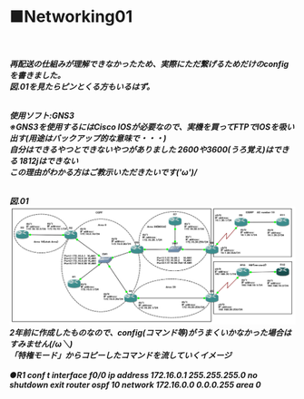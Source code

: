 <h1>■Networking01</h1><br>
<h5>再配送の仕組みが理解できなかったため、実際にただ繋げるためだけのconfigを書きました。<br>図.01を見たらピンとくる方もいるはず。<br><br>

使用ソフト:GNS3<br>
※GNS3を使用するにはCisco IOSが必要なので、実機を買ってFTPでIOSを吸い出す(用途はバックアップ的な意味で・・・)<br>
自分はできるやつとできないやつがありました 2600や3600(うろ覚え)はできる 1812jはできない<br>
この理由がわかる方はご教示いただきたいです\(*'ω'*)/<br><br>

図.01<br>
<img src="https://raw.githubusercontent.com/sola-akiduki/networking_info/master/NetworkConfig/images/Networking01.PNG"><br>2年前に作成したものなので、config(コマンド等)がうまくいかなかった場合はすみません(/ω＼)<br>
「特権モード」からコピーしたコマンドを流していくイメージ<br><br>
●R1
conf t
interface f0/0
ip address 172.16.0.1 255.255.255.0
no shutdown
exit
router ospf 10
network 172.16.0.0 0.0.0.255 area 0
